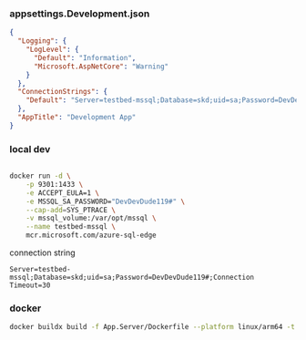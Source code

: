 ### appsettings.Development.json

```json
{
  "Logging": {
    "LogLevel": {
      "Default": "Information",
      "Microsoft.AspNetCore": "Warning"
    }
  },
  "ConnectionStrings": {
    "Default": "Server=testbed-mssql;Database=skd;uid=sa;Password=DevDevDude119#;Connection Timeout=30"
  },
  "AppTitle": "Development App"
}
```


### local dev

```bash

docker run -d \
    -p 9301:1433 \
    -e ACCEPT_EULA=1 \
    -e MSSQL_SA_PASSWORD="DevDevDude119#" \
    --cap-add=SYS_PTRACE \
    -v mssql_volume:/var/opt/mssql \
    --name testbed-mssql \
    mcr.microsoft.com/azure-sql-edge
```

connection string

```
Server=testbed-mssql;Database=skd;uid=sa;Password=DevDevDude119#;Connection Timeout=30
```

### docker

```bash
docker buildx build -f App.Server/Dockerfile --platform linux/arm64 -t paulyk/dockerize-1 --load .
```

